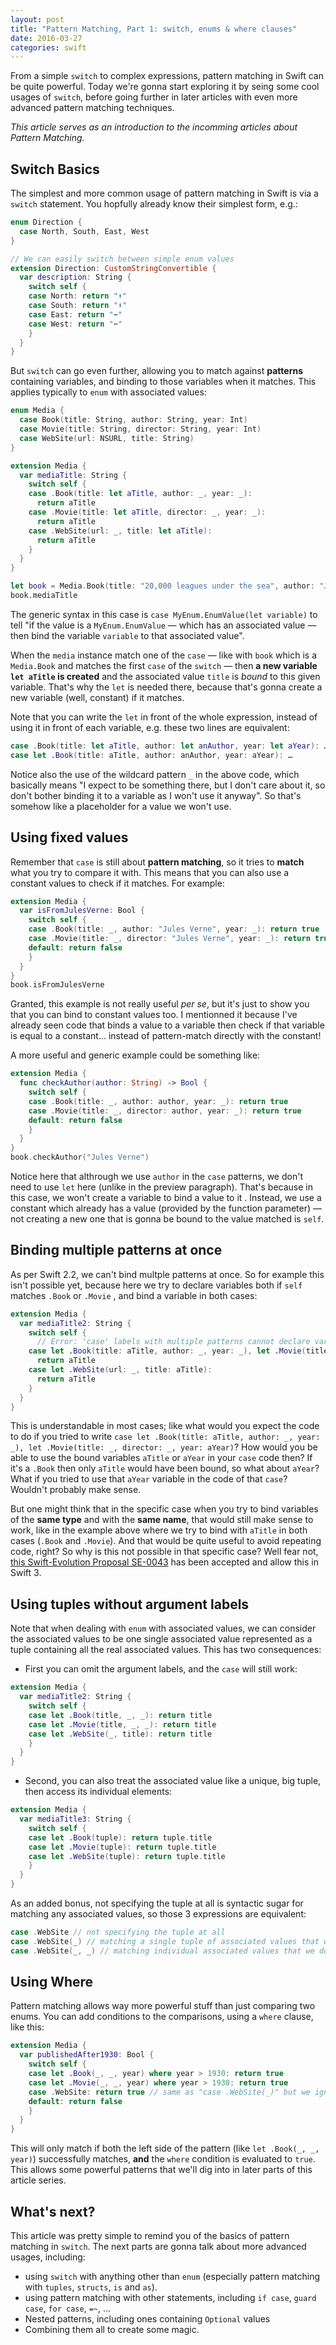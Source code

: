 ```yaml
---
layout: post
title: "Pattern Matching, Part 1: switch, enums & where clauses"
date: 2016-03-27
categories: swift
---
```


From a simple `switch` to complex expressions, pattern matching in Swift can be quite powerful. Today we're gonna start exploring it by seing some cool usages of `switch`, before going further in later articles with even more advanced pattern matching techniques.

_This article serves as an introduction to the incomming articles about Pattern Matching._

## Switch Basics

The simplest and more common usage of pattern matching in Swift is via a `switch` statement. You hopfully already know their simplest form, e.g.:

```swift
enum Direction {
  case North, South, East, West
}

// We can easily switch between simple enum values
extension Direction: CustomStringConvertible {
  var description: String {
    switch self {
    case North: return "⬆️"
    case South: return "⬇️"
    case East: return "➡️"
    case West: return "⬅️"
    }
  }
}
```

But `switch` can go even further, allowing you to match against **patterns** containing variables, and binding to those variables when it matches. This applies typically to `enum` with associated values:

```swift
enum Media {
  case Book(title: String, author: String, year: Int)
  case Movie(title: String, director: String, year: Int)
  case WebSite(url: NSURL, title: String)
}

extension Media {
  var mediaTitle: String {
    switch self {
    case .Book(title: let aTitle, author: _, year: _):
      return aTitle
    case .Movie(title: let aTitle, director: _, year: _):
      return aTitle
    case .WebSite(url: _, title: let aTitle):
      return aTitle
    }
  }
}

let book = Media.Book(title: "20,000 leagues under the sea", author: "Jules Verne", year: 1870)
book.mediaTitle
```

The generic syntax in this case is `case MyEnum.EnumValue(let variable)` to tell "if the value is a `MyEnum.EnumValue` — which has an associated value — then bind the variable `variable` to that associated value".

When the `media` instance match one of the `case` — like with `book` which is a `Media.Book` and matches the first `case` of the `switch` — then **a new variable `let aTitle` is created** and the associated value `title` is _bound_ to this given variable.
That's why the `let` is needed there, because that's gonna create a new variable (well, constant) if it matches.

Note that you can write the `let` in front of the whole expression, instead of using it in front of each variable, e.g. these two lines are equivalent:

```swift
case .Book(title: let aTitle, author: let anAuthor, year: let aYear): …
case let .Book(title: aTitle, author: anAuthor, year: aYear): …
```

Notice also the use of the wildcard pattern `_` in the above code, which basically means "I expect to be something there, but I don't care about it, so don't bother binding it to a variable as I won't use it anyway". So that's somehow like a placeholder for a value we won't use.


## Using fixed values

Remember that `case`  is still about **pattern matching**, so it tries to **match** what you try to compare it with. This means that you can also use a constant values to check if it matches. For example:

```swift
extension Media {
  var isFromJulesVerne: Bool {
    switch self {
    case .Book(title: _, author: "Jules Verne", year: _): return true
    case .Movie(title: _, director: "Jules Verne", year: _): return true
    default: return false
    }
  }
}
book.isFromJulesVerne
```

Granted, this example is not really useful _per se_, but it's just to show you that you can bind to constant values too. I mentionned it because I've already seen code that binds a value to a variable then check if that variable is equal to a constant… instead of pattern-match directly with the constant!

A more useful and generic example could be something like:

```swift
extension Media {
  func checkAuthor(author: String) -> Bool {
    switch self {
    case .Book(title: _, author: author, year: _): return true
    case .Movie(title: _, director: author, year: _): return true
    default: return false
    }
  }
}
book.checkAuthor("Jules Verne")
```

Notice here that althrough we use `author` in the `case` patterns, we don't need to use `let` here (unlike in the preview paragraph). That's because in this case, we won't create a variable to bind a value to it . Instead, we use a constant which already has a value (provided by the function parameter) — not creating a new one that is gonna be bound to the value matched is `self`.

## Binding multiple patterns at once

As per Swift 2.2, we can't bind multple patterns at once. So for example this isn't possible yet, because here we try to declare variables both if `self` matches `.Book` or `.Movie` , and bind a variable in both cases:

```swift
extension Media {
  var mediaTitle2: String {
    switch self {
      // Error: 'case' labels with multiple patterns cannot declare variables
    case let .Book(title: aTitle, author: _, year: _), let .Movie(title: aTitle, director: _, year: _):
      return aTitle
    case let .WebSite(url: _, title: aTitle):
      return aTitle
    }
  }
}
```

This is understandable in most cases; like what would you expect the code to do if you tried to write `case let .Book(title: aTitle, author: _, year: _), let .Movie(title: _, director: _, year: aYear)`? How would you be able to use the bound variables `aTitle` or `aYear` in your `case` code then? If it's a `.Book` then only `aTitle` would have been bound, so what about `aYear`? What if you tried to use that `aYear` variable in the code of that `case`? Wouldn't probably make sense.

But one might think that in the specific case when you try to bind variables of the **same type** and with the **same name**, that would still make sense to work, like in the example above where we try to bind with `aTitle` in both cases (`.Book` and `.Movie`). And that would be quite useful to avoid repeating code, right?
So why is this not possible in that specific case? Well fear not, [this Swift-Evolution Proposal SE-0043](https://github.com/apple/swift-evolution/blob/master/proposals/0043-declare-variables-in-case-labels-with-multiple-patterns.md) has been accepted and allow this in Swift 3.

## Using tuples without argument labels

Note that when dealing with `enum` with associated values, we can consider the associated values to be one single associated value represented as a tuple containing all the real associated values. This has two consequences:

* First you can omit the argument labels, and the `case` will still work:

```swift
extension Media {
  var mediaTitle2: String {
    switch self {
    case let .Book(title, _, _): return title
    case let .Movie(title, _, _): return title
    case let .WebSite(_, title): return title
    }
  }
}
```

* Second, you can also treat the associated value like a unique, big tuple, then access its individual elements:

```swift
extension Media {
  var mediaTitle3: String {
    switch self {
    case let .Book(tuple): return tuple.title
    case let .Movie(tuple): return tuple.title
    case let .WebSite(tuple): return tuple.title
    }
  }
}
```

As an added bonus, not specifying the tuple at all is syntactic sugar for matching any associated values, so those 3 expressions are equivalent:

```swift
case .WebSite // not specifying the tuple at all
case .WebSite(_) // matching a single tuple of associated values that we don't care about
case .WebSite(_, _) // matching individual associated values that we don't care about either
```

## Using Where

Pattern matching allows way more powerful stuff than just comparing two enums. You can add conditions to the comparisons, using a `where` clause, like this:

```swift
extension Media {
  var publishedAfter1930: Bool {
    switch self {
    case let .Book(_, _, year) where year > 1930: return true
    case let .Movie(_, _, year) where year > 1930: return true
    case .WebSite: return true // same as "case .WebSite(_)" but we ignore the associated tuple value
    default: return false
    }
  }
}
```

This will only match if both the left side of the pattern (like `let .Book(_, _, year)`) successfully matches, **and** the `where` condition is evaluated to `true`. This allows some powerful patterns that we'll dig into in later parts of this article series.

## What's next?

This article was pretty simple to remind you of the basics of pattern matching in `switch`. The next parts are gonna talk about more advanced usages, including:

* using `switch` with anything other than `enum` (especially pattern matching with `tuples`, `structs`, `is` and `as`).
* using pattern matching with other statements, including `if case`, `guard case`, `for case`, `=~`, …
* Nested patterns, including ones containing `Optional` values
* Combining them all to create some magic.
